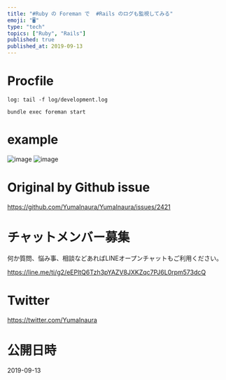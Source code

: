 ```yaml
---
title: "#Ruby の Foreman で  #Rails のログも監視してみる"
emoji: "🖥"
type: "tech"
topics: ["Ruby", "Rails"]
published: true
published_at: 2019-09-13
---
```


# Procfile

```
log: tail -f log/development.log
```

```
bundle exec foreman start
```

# example

![image](https://user-images.githubusercontent.com/13635059/64826942-60dc4000-d5fd-11e9-9acc-febe56efd696.png)
![image](https://user-images.githubusercontent.com/13635059/64826943-6174d680-d5fd-11e9-9b17-f8bef639d03a.png)


# Original by Github issue

https://github.com/YumaInaura/YumaInaura/issues/2421








<!-- Update From Qiita API -->

# チャットメンバー募集


何か質問、悩み事、相談などあればLINEオープンチャットもご利用ください。

https://line.me/ti/g2/eEPltQ6Tzh3pYAZV8JXKZqc7PJ6L0rpm573dcQ





# Twitter


https://twitter.com/YumaInaura


<!-- Update From Qiita API -->



# 公開日時

2019-09-13
